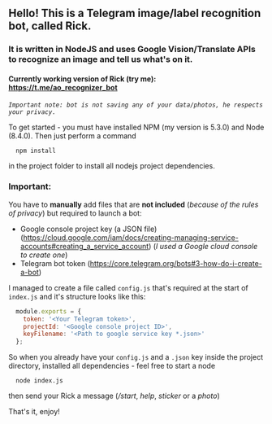## Hello! This is a Telegram image/label recognition bot, called Rick.
### It is written in NodeJS and uses Google Vision/Translate APIs to recognize an image and tell us what's on it.
#### Currently working version of Rick (try me): https://t.me/ao_recognizer_bot
*`Important note: bot is not saving any of your data/photos, he respects your privacy.`*


To get started - you must have installed NPM (my version is 5.3.0) and Node (8.4.0).
Then just perform a command 
```
  npm install
```
in the project folder to install all nodejs project dependencies.

### Important:
You have to **manually** add files that are **not included** (*because of the rules of privacy*) but required to launch a bot:
* Google console project key (a JSON file) (https://cloud.google.com/iam/docs/creating-managing-service-accounts#creating_a_service_account) (*I used a Google cloud console to create one*)
* Telegram bot token (https://core.telegram.org/bots#3-how-do-i-create-a-bot)

I managed to create a file called `config.js` that's required at the start of 
`index.js` and it's structure looks like this: 

```javascript
  module.exports = {
    token: '<Your Telegram token>',
    projectId: '<Google console project ID>',
    keyFilename: '<Path to google service key *.json>'
  };
```

So when you already have your `config.js` and a `.json` key inside the project directory, 
installed all dependencies - feel free to start a node
```
  node index.js
```
then send your Rick a message (*/start*, *help*, *sticker* or a *photo*)

That's it, enjoy!

